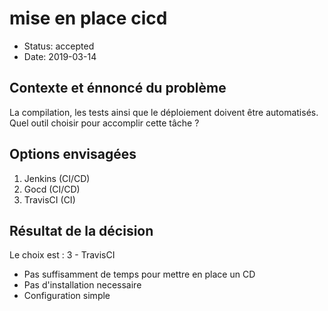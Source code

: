 # mise en place cicd

* Status: accepted
* Date: 2019-03-14

## Contexte et énnoncé du problème

La compilation, les tests ainsi que le déploiement doivent être automatisés.
Quel outil choisir pour accomplir cette tâche ?

## Options envisagées

 1. Jenkins (CI/CD)
 2. Gocd (CI/CD)
 3. TravisCI (CI)

## Résultat de la décision

Le choix est : 3 - TravisCI

* Pas suffisamment de temps pour mettre en place un CD
* Pas d'installation necessaire
* Configuration simple
